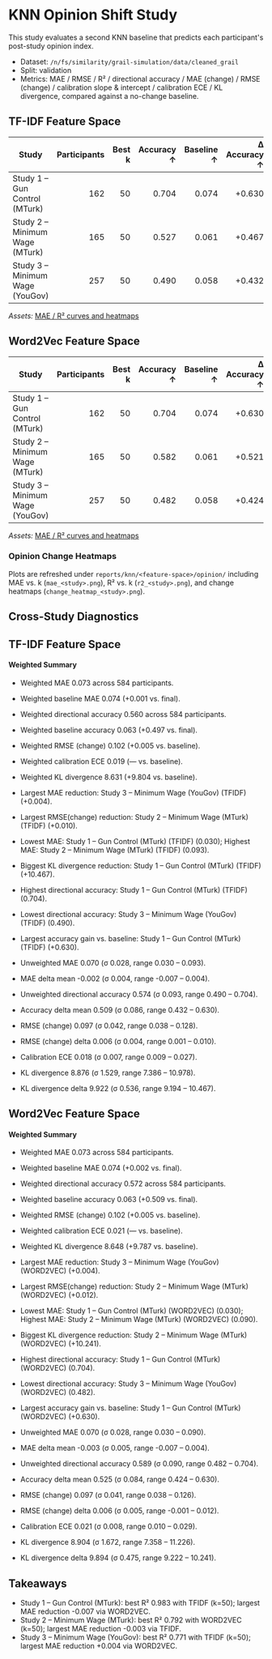 # KNN Opinion Shift Study

This study evaluates a second KNN baseline that predicts each participant's post-study opinion index.

- Dataset: `/n/fs/similarity/grail-simulation/data/cleaned_grail`
- Split: validation
- Metrics: MAE / RMSE / R² / directional accuracy / MAE (change) / RMSE (change) / calibration slope & intercept / calibration ECE / KL divergence, compared against a no-change baseline.

## TF-IDF Feature Space

| Study | Participants | Best k | Accuracy ↑ | Baseline ↑ | Δ Accuracy ↑ | MAE ↓ | Δ vs baseline ↓ | RMSE ↓ | R² ↑ | MAE (change) ↓ | RMSE (change) ↓ | Δ RMSE (change) ↓ | Calib slope | Calib intercept | ECE ↓ | Δ ECE ↓ | KL div ↓ | Δ KL ↓ | Baseline MAE ↓ |
| --- | ---: | ---: | ---: | ---: | ---: | ---: | ---: | ---: | ---: | ---: | ---: | ---: | ---: | ---: | ---: | ---: | ---: | ---: | ---: |
| Study 1 – Gun Control (MTurk) | 162 | 50 | 0.704 | 0.074 | +0.630 | 0.030 | -0.007 | 0.038 | 0.983 | 0.030 | 0.038 | +0.008 | 0.238 | 0.019 | 0.009 | — | 10.978 | +10.467 | 0.037 |
| Study 2 – Minimum Wage (MTurk) | 165 | 50 | 0.527 | 0.061 | +0.467 | 0.093 | -0.003 | 0.128 | 0.786 | 0.093 | 0.128 | +0.010 | 1.079 | 0.007 | 0.018 | — | 8.264 | +10.105 | 0.096 |
| Study 3 – Minimum Wage (YouGov) | 257 | 50 | 0.490 | 0.058 | +0.432 | 0.088 | +0.004 | 0.125 | 0.771 | 0.088 | 0.125 | +0.001 | 0.163 | 0.018 | 0.027 | — | 7.386 | +9.194 | 0.084 |
*Assets:* [MAE / R² curves and heatmaps](../tfidf/opinion/)

## Word2Vec Feature Space

| Study | Participants | Best k | Accuracy ↑ | Baseline ↑ | Δ Accuracy ↑ | MAE ↓ | Δ vs baseline ↓ | RMSE ↓ | R² ↑ | MAE (change) ↓ | RMSE (change) ↓ | Δ RMSE (change) ↓ | Calib slope | Calib intercept | ECE ↓ | Δ ECE ↓ | KL div ↓ | Δ KL ↓ | Baseline MAE ↓ |
| --- | ---: | ---: | ---: | ---: | ---: | ---: | ---: | ---: | ---: | ---: | ---: | ---: | ---: | ---: | ---: | ---: | ---: | ---: | ---: |
| Study 1 – Gun Control (MTurk) | 162 | 50 | 0.704 | 0.074 | +0.630 | 0.030 | -0.007 | 0.038 | 0.982 | 0.030 | 0.038 | +0.008 | -0.436 | 0.039 | 0.010 | — | 11.226 | +10.220 | 0.037 |
| Study 2 – Minimum Wage (MTurk) | 165 | 50 | 0.582 | 0.061 | +0.521 | 0.090 | -0.006 | 0.126 | 0.792 | 0.090 | 0.126 | +0.012 | 1.205 | 0.005 | 0.029 | — | 8.128 | +10.241 | 0.096 |
| Study 3 – Minimum Wage (YouGov) | 257 | 50 | 0.482 | 0.058 | +0.424 | 0.088 | +0.004 | 0.126 | 0.766 | 0.088 | 0.126 | -0.001 | -0.050 | 0.022 | 0.023 | — | 7.358 | +9.222 | 0.084 |
*Assets:* [MAE / R² curves and heatmaps](../word2vec/opinion/)

### Opinion Change Heatmaps

Plots are refreshed under `reports/knn/<feature-space>/opinion/` including MAE vs. k (`mae_<study>.png`), R² vs. k (`r2_<study>.png`), and change heatmaps (`change_heatmap_<study>.png`).

## Cross-Study Diagnostics

## TF-IDF Feature Space

#### Weighted Summary

- Weighted MAE 0.073 across 584 participants.
- Weighted baseline MAE 0.074 (+0.001 vs. final).
- Weighted directional accuracy 0.560 across 584 participants.
- Weighted baseline accuracy 0.063 (+0.497 vs. final).
- Weighted RMSE (change) 0.102 (+0.005 vs. baseline).
- Weighted calibration ECE 0.019 (— vs. baseline).
- Weighted KL divergence 8.631 (+9.804 vs. baseline).
- Largest MAE reduction: Study 3 – Minimum Wage (YouGov) (TFIDF) (+0.004).
- Largest RMSE(change) reduction: Study 2 – Minimum Wage (MTurk) (TFIDF) (+0.010).
- Lowest MAE: Study 1 – Gun Control (MTurk) (TFIDF) (0.030); Highest MAE: Study 2 – Minimum Wage (MTurk) (TFIDF) (0.093).
- Biggest KL divergence reduction: Study 1 – Gun Control (MTurk) (TFIDF) (+10.467).
- Highest directional accuracy: Study 1 – Gun Control (MTurk) (TFIDF) (0.704).
- Lowest directional accuracy: Study 3 – Minimum Wage (YouGov) (TFIDF) (0.490).
- Largest accuracy gain vs. baseline: Study 1 – Gun Control (MTurk) (TFIDF) (+0.630).

- Unweighted MAE 0.070 (σ 0.028, range 0.030 – 0.093).
- MAE delta mean -0.002 (σ 0.004, range -0.007 – 0.004).
- Unweighted directional accuracy 0.574 (σ 0.093, range 0.490 – 0.704).
- Accuracy delta mean 0.509 (σ 0.086, range 0.432 – 0.630).
- RMSE (change) 0.097 (σ 0.042, range 0.038 – 0.128).
- RMSE (change) delta 0.006 (σ 0.004, range 0.001 – 0.010).
- Calibration ECE 0.018 (σ 0.007, range 0.009 – 0.027).
- KL divergence 8.876 (σ 1.529, range 7.386 – 10.978).
- KL divergence delta 9.922 (σ 0.536, range 9.194 – 10.467).

## Word2Vec Feature Space

#### Weighted Summary

- Weighted MAE 0.073 across 584 participants.
- Weighted baseline MAE 0.074 (+0.002 vs. final).
- Weighted directional accuracy 0.572 across 584 participants.
- Weighted baseline accuracy 0.063 (+0.509 vs. final).
- Weighted RMSE (change) 0.102 (+0.005 vs. baseline).
- Weighted calibration ECE 0.021 (— vs. baseline).
- Weighted KL divergence 8.648 (+9.787 vs. baseline).
- Largest MAE reduction: Study 3 – Minimum Wage (YouGov) (WORD2VEC) (+0.004).
- Largest RMSE(change) reduction: Study 2 – Minimum Wage (MTurk) (WORD2VEC) (+0.012).
- Lowest MAE: Study 1 – Gun Control (MTurk) (WORD2VEC) (0.030); Highest MAE: Study 2 – Minimum Wage (MTurk) (WORD2VEC) (0.090).
- Biggest KL divergence reduction: Study 2 – Minimum Wage (MTurk) (WORD2VEC) (+10.241).
- Highest directional accuracy: Study 1 – Gun Control (MTurk) (WORD2VEC) (0.704).
- Lowest directional accuracy: Study 3 – Minimum Wage (YouGov) (WORD2VEC) (0.482).
- Largest accuracy gain vs. baseline: Study 1 – Gun Control (MTurk) (WORD2VEC) (+0.630).

- Unweighted MAE 0.070 (σ 0.028, range 0.030 – 0.090).
- MAE delta mean -0.003 (σ 0.005, range -0.007 – 0.004).
- Unweighted directional accuracy 0.589 (σ 0.090, range 0.482 – 0.704).
- Accuracy delta mean 0.525 (σ 0.084, range 0.424 – 0.630).
- RMSE (change) 0.097 (σ 0.041, range 0.038 – 0.126).
- RMSE (change) delta 0.006 (σ 0.005, range -0.001 – 0.012).
- Calibration ECE 0.021 (σ 0.008, range 0.010 – 0.029).
- KL divergence 8.904 (σ 1.672, range 7.358 – 11.226).
- KL divergence delta 9.894 (σ 0.475, range 9.222 – 10.241).

## Takeaways

- Study 1 – Gun Control (MTurk): best R² 0.983 with TFIDF (k=50); largest MAE reduction -0.007 via WORD2VEC.
- Study 2 – Minimum Wage (MTurk): best R² 0.792 with WORD2VEC (k=50); largest MAE reduction -0.003 via TFIDF.
- Study 3 – Minimum Wage (YouGov): best R² 0.771 with TFIDF (k=50); largest MAE reduction +0.004 via WORD2VEC.
